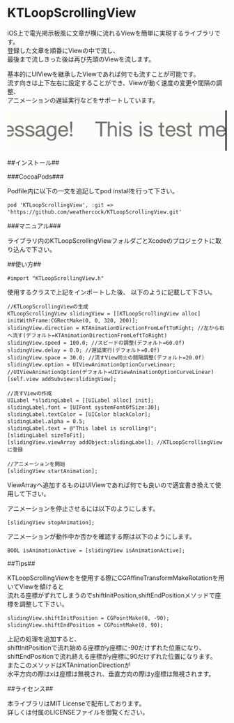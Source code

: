 KTLoopScrollingView
===================

iOS上で電光掲示板風に文章が横に流れるViewを簡単に実現するライブラリです。  
登録した文章を順番にViewの中で流し、  
最後まで流しきった後は再び先頭のViewを流します。  

基本的にUIViewを継承したViewであれば何でも流すことが可能です。  
流す向きは上下左右に設定することができ、Viewが動く速度の変更や間隔の調整、  
アニメーションの遅延実行などをサポートしています。

![alt text](Screenshot01.gif)

##インストール##

###CocoaPods###

Podfile内に以下の一文を追記してpod installを行って下さい。

    pod 'KTLoopScrollingView', :git => 'https://github.com/weathercock/KTLoopScrollingView.git'

###マニュアル###

ライブラリ内のKTLoopScrollingViewフォルダごとXcodeのプロジェクトに取り込んで下さい。

##使い方##

    #import "KTLoopScrollingView.h"

使用するクラスで上記をインポートした後、
以下のように記載して下さい。

```objc
//KTLoopScrollingViewの生成
KTLoopScrollingView slidingView = [[KTLoopScrollingView alloc] initWithFrame:CGRectMake(0, 0, 320, 200)];
slidingView.direction = KTAnimationDirectionFromLeftToRight; //左から右へ流す(デフォルト=KTAnimationDirectionFromLeftToRight)
slidingView.speed = 100.0; //スピードの調整(デフォルト=60.0f)
slidingView.delay = 0.0; //遅延実行(デフォルト=0.0f)
slidingView.space = 30.0; //流すView同士の間隔調整(デフォルト=20.0f)
slidingView.option = UIViewAnimationOptionCurveLinear; //UIViewAnimationOption(デフォルト=UIViewAnimationOptionCurveLinear)
[self.view addSubview:slidingView];

//流すViewの作成
UILabel *slidingLabel = [[UILabel alloc] init];
slidingLabel.font = [UIFont systemFontOfSize:30];
slidingLabel.textColor = [UIColor blackColor];
slidingLabel.alpha = 0.5;
slidingLabel.text = @"This label is scrolling!";
[slidingLabel sizeToFit];
[slidingView.viewArray addObject:slidingLabel]; //KTLoopScrollingViewに登録

//アニメーションを開始
[slidingView startAnimation];
```

ViewArrayへ追加するものはUIViewであれば何でも良いので適宜書き換えて使用して下さい。  

アニメーションを停止させるには以下のようにします。

```objc
[slidingView stopAnimation];
```

アニメーションが動作中か否かを確認する際は以下のようにします。

```objc
BOOL isAnimationActive = [slidingView isAnimationActive];
```

##Tips##

KTLoopScrollingViewをを使用する際にCGAffineTransformMakeRotationを用いてViewを傾けると  
流れる座標がずれてしまうのでshiftInitPosition,shiftEndPositionメソッドで座標を調整して下さい。

```objc
slidingView.shiftInitPosition = CGPointMake(0, -90);
slidingView.shiftEndPosition = CGPointMake(0, 90);
```

上記の処理を追加すると、  
shiftInitPositionで流れ始める座標がy座標に-90だけずれた位置になり、  
shiftEndPositionで流れ終える座標がy座標に90だけずれた位置になります。  
またこのメソッドはKTAnimationDirectionが  
水平方向の際はxは座標は無視され、垂直方向の際はy座標は無視されます。

##ライセンス##

本ライブラリはMIT Licenseで配布しております。  
詳しくは付属のLICENSEファイルを御覧ください。
